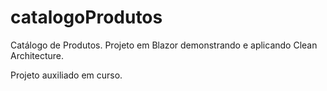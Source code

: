 # catalogoProdutos
Catálogo de Produtos. Projeto em Blazor demonstrando e aplicando Clean Architecture.

Projeto auxiliado em curso.
